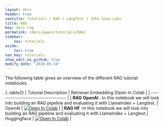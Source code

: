 ```yaml
---
layout: docs
header: true
seotitle: Tutorials | RAG | LangTest | John Snow Labs
title: RAG
key: docs-rag
permalink: /docs/pages/tutorials/RAG/
sidebar:
    nav: tutorials
aside:
    toc: true
nav_key: tutorials
show_edit_on_github: true
modify_date: "2019-05-16"
---
```


<div class="main-docs" markdown="1"><div class="h3-box" markdown="1">
The following table gives an overview of the different RAG tutorial notebooks.

</div><div class="h3-box" markdown="1">

{:.table2}
| Tutorial Description                | Retriever Embedding |Open In Colab                                                                                                                                                                                                                                    |
| ----------------------------------- |
| **RAG OpenAI** : In this notebook we will look into building an RAG pipeline and evaluating it with LlamaIndex + Langtest.               | OpenAI | [![Open In Colab](https://colab.research.google.com/assets/colab-badge.svg)](https://colab.research.google.com/github/JohnSnowLabs/langtest/blob/main/demo/tutorials/RAG/RAG_OpenAI.ipynb)                 |
| **RAG HF** :In this notebook we will look into building an RAG pipeline and evaluating it with LlamaIndex + Langtest.| Huggingface | [![Open In Colab](https://colab.research.google.com/assets/colab-badge.svg)](https://colab.research.google.com/github/JohnSnowLabs/langtest/blob/main/demo/tutorials/RAG/RAG_HF.ipynb) |
